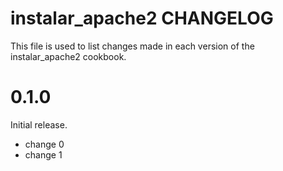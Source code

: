 # instalar_apache2 CHANGELOG

This file is used to list changes made in each version of the instalar_apache2 cookbook.

# 0.1.0

Initial release.

- change 0
- change 1

